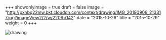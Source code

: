 +++
showonlyimage = true 
draft = false 
image = "http://pxnbq22mw.bkt.clouddn.com/context/drawing/IMG_20190909_213317.jpg?imageView2/2/w/220/h/142" 
date = "2015-10-29" 
title = "2015-10-29" 
weight = 0 
+++

![drawing](http://pxnbq22mw.bkt.clouddn.com/context/drawing/IMG_20190909_213317.jpg)  
